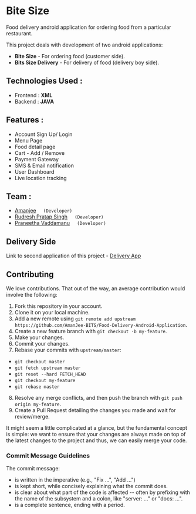 # Bite Size

Food delivery android application for ordering food from a particular restaurant.

This project deals with development of two android applications:
* **Bite Size** - For ordering food (customer side).
* **Bits Size Delivery** - For delivery of food (delivery boy side).


## Technologies Used :
* Frontend : **XML**
* Backend : **JAVA**

## Features :
* Account Sign Up/ Login
* Menu Page
* Food detail page
* Cart - Add / Remove
* Payment Gateway
* SMS & Email notification
* User Dashboard
* Live location tracking

## Team :
* [Amanjee](https://github.com/AmanJee-BITS) &nbsp;&nbsp;&nbsp; `(Developer)`
* [Rudresh Pratap Singh](https://github.com/rudreshsingh999) &nbsp;&nbsp;&nbsp; `(Developer)`
* [Praneetha Vaddamanu](https://github.com/pranurs) &nbsp;&nbsp;&nbsp; `(Developer)`

## Delivery Side
Link to second application of this project - [Delivery App](https://github.com/AmanJee-BITS/Food-Delivery-Android-Application-ServerSide)


## Contributing

We love contributions. That out of the way, an average
contribution would involve the following:

1. Fork this repository in your account.
2. Clone it on your local machine.
3. Add a new remote using `git remote add upstream https://github.com/AmanJee-BITS/Food-Delivery-Android-Application`.
4. Create a new feature branch with `git checkout -b my-feature`.
5. Make your changes.
6. Commit your changes.
7. Rebase your commits with `upstream/master`:
  - `git checkout master`
  - `git fetch upstream master`
  - `git reset --hard FETCH_HEAD`
  - `git checkout my-feature`
  - `git rebase master`
8. Resolve any merge conflicts, and then push the branch with `git push origin my-feature`.
9. Create a Pull Request detailing the changes you made and wait for review/merge.

It might seem a little complicated at a glance, but the fundamental concept is simple: we
want to ensure that your changes are always made on top of the latest changes to the
project and thus, we can easily merge your code.

### Commit Message Guidelines

The commit message:

- is written in the imperative (e.g., "Fix ...", "Add ...")
- is kept short, while concisely explaining what the commit does.
- is clear about what part of the code is affected -- often by prefixing with the name of the subsystem and a colon, like "server: ..." or "docs: ...".
- is a complete sentence, ending with a period.


